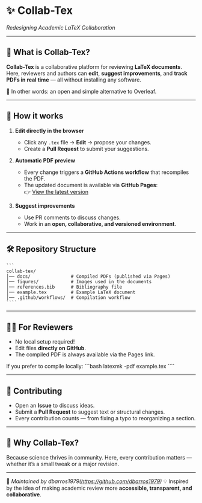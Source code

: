 # ✨ Collab-Tex  
_Redesigning Academic LaTeX Collaboration_

---

## 🚀 What is Collab-Tex?

**Collab-Tex** is a collaborative platform for reviewing **LaTeX documents**.  
Here, reviewers and authors can **edit**, **suggest improvements**, and **track PDFs in real time** — all without installing any software.

📌 In other words: an open and simple alternative to Overleaf.  

---

## 🔄 How it works

1. **Edit directly in the browser**  
   - Click any `.tex` file → **Edit** → propose your changes.  
   - Create a **Pull Request** to submit your suggestions.

2. **Automatic PDF preview**  
   - Every change triggers a **GitHub Actions workflow** that recompiles the PDF.  
   - The updated document is available via **GitHub Pages**:  
     👉 [View the latest version](https://YOUR-USERNAME.github.io/collab-tex/example.pdf)

3. **Suggest improvements**  
   - Use PR comments to discuss changes.  
   - Work in an **open, collaborative, and versioned environment**.

---

## 🛠️ Repository Structure

    ```
    collab-tex/
    │── docs/               # Compiled PDFs (published via Pages)
    │── figures/            # Images used in the documents
    │── references.bib      # Bibliography file
    │── example.tex         # Example LaTeX document
    │── .github/workflows/  # Compilation workflow
    ````

---

## 👩‍💻 For Reviewers

- No local setup required!  
- Edit files **directly on GitHub**.  
- The compiled PDF is always available via the Pages link.

If you prefer to compile locally:
    ```bash
    latexmk -pdf example.tex
    ````

---

## 🤝 Contributing

* Open an **Issue** to discuss ideas.
* Submit a **Pull Request** to suggest text or structural changes.
* Every contribution counts — from fixing a typo to reorganizing a section.

---

## 🌟 Why Collab-Tex?

Because science thrives in community.
Here, every contribution matters — whether it’s a small tweak or a major revision.

---

📍 *Maintained by dbarros1979(https://github.com/dbarros1979)*
💡 Inspired by the idea of making academic review more **accessible, transparent, and collaborative**.
